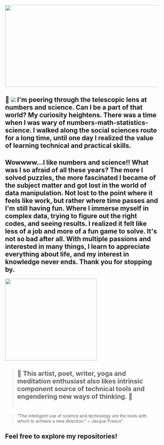 <img src="https://user-images.githubusercontent.com/113868202/195259180-87b12e92-bf6c-43dd-9a45-d8e15b817e51.gif" width="1000" height="268" />

## 🔭 <img src="https://user-images.githubusercontent.com/113868202/195277320-06f84a32-5a6a-4f0c-897c-f132481b0660.png" /> I'm peering through the telescopic lens at numbers and science. Can I be a part of that world? My curiosity heightens. There was a time when I was wary of numbers-math-statistics-science. I walked along the social sciences route for a long time, until one day I realized the value of learning technical and practical skills. <br>

##   Wowwww...I like numbers and science!! What was I so afraid of all these years? The more I solved puzzles, the more fascinated I became of the subject matter and got lost in the world of data manipulation. Not lost to the point where it feels like work, but rather where time passes and I'm still having fun. Where I immerse myself in complex data, trying to figure out the right codes, and seeing results. I realized it felt like less of a job and more of a fun game to solve. It's not so bad after all. With multiple passions and interested in many things, I learn to appreciate everything about life, and my interest in knowledge never ends. Thank you for stopping by. <br>

<img src="https://user-images.githubusercontent.com/113868202/195263599-63d2252b-f1dd-479f-8f17-54d1d200f279.png" width="300" height="268" />


> ## 💞️  This artist, poet, writer, yoga and meditation enthusiast also likes intrinsic component source of technical tools and engendering new ways of thinking. 💞️ <br> <br>

  <thead>
    <tr>
      <th class='tg-0pky'>
        <div class='center'>
          <blockquote class="twitter-tweet" data-partner="tweetdeck">
          <p lang="en" dir="ltr">"The intelligent use of science and technology are the tools with which to achieve a new direction." ~ Jacque Fresco” 
          </blockquote> <!-- <script async src="https://platform.twitter.com/widgets.js" charset="utf-8"></script> -->
        </div>
      </th>
      <th class='tg-0pky'>
        <h2> Feel free to explore my repositories!</h2> 
      <th>
    </tr>
  </thead>
</table>
